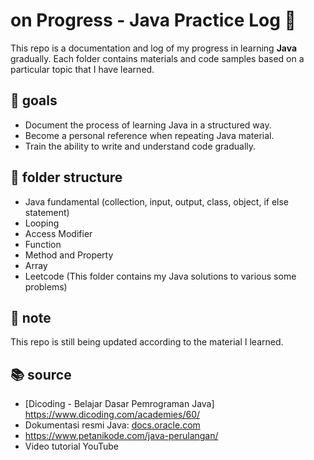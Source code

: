 # on Progress - Java Practice Log 🚀
This repo is a documentation and log of my progress in learning **Java** gradually. Each folder contains materials and code samples based on a particular topic that I have learned.

## 🎯 goals
- Document the process of learning Java in a structured way.
- Become a personal reference when repeating Java material.
- Train the ability to write and understand code gradually.

## 📁 folder structure
- Java fundamental (collection, input, output, class, object, if else statement)
- Looping
- Access Modifier
- Function
- Method and Property
- Array
- Leetcode (This folder contains my Java solutions to various some problems)


## 📌 note
This repo is still being updated according to the material I learned.

## 📚 source 
- [Dicoding - Belajar Dasar Pemrograman Java] https://www.dicoding.com/academies/60/
- Dokumentasi resmi Java: [docs.oracle.com](https://docs.oracle.com/javase/tutorial/)
- https://www.petanikode.com/java-perulangan/
- Video tutorial YouTube
